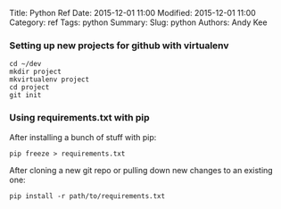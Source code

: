 Title: Python Ref 
Date: 2015-12-01 11:00
Modified: 2015-12-01 11:00
Category: ref
Tags: python
Summary:
Slug: python 
Authors: Andy Kee

### Setting up new projects for github with virtualenv
    
    cd ~/dev
    mkdir project
    mkvirtualenv project
    cd project
    git init
    
### Using requirements.txt with pip

After installing a bunch of stuff with pip:

    pip freeze > requirements.txt

After cloning a new git repo or pulling down new changes to an existing one:

    pip install -r path/to/requirements.txt


